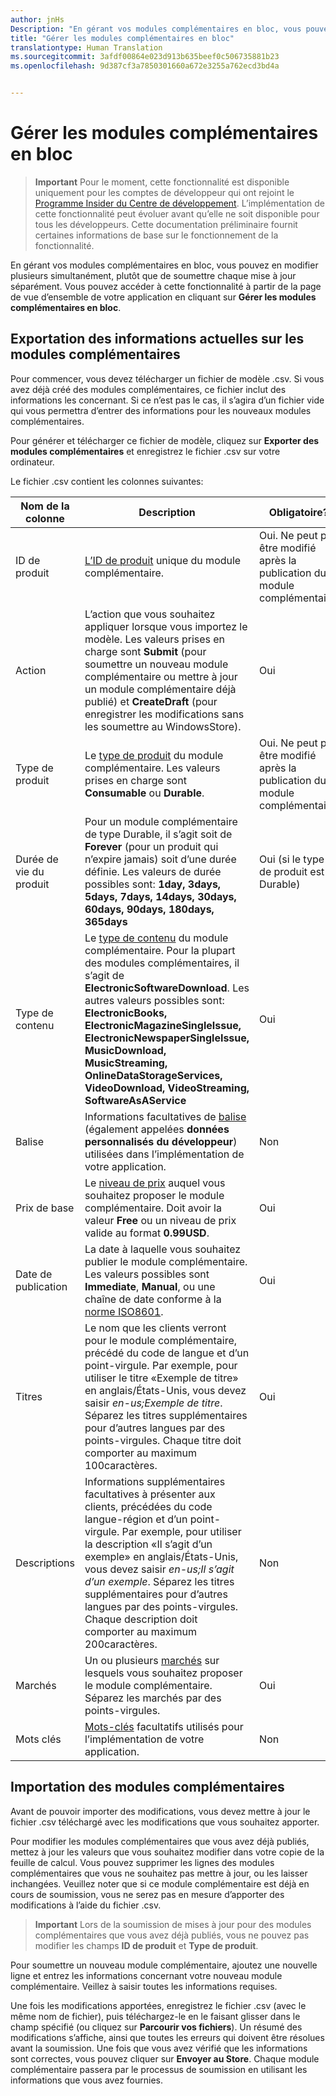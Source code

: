 ```yaml
---
author: jnHs
Description: "En gérant vos modules complémentaires en bloc, vous pouvez en modifier plusieurs simultanément, plutôt que de soumettre chaque mise à jour séparément."
title: "Gérer les modules complémentaires en bloc"
translationtype: Human Translation
ms.sourcegitcommit: 3afdf00864e023d913b635beef0c506735881b23
ms.openlocfilehash: 9d387cf3a7850301660a672e3255a762ecd3bd4a


---
```


# Gérer les modules complémentaires en bloc

> **Important** Pour le moment, cette fonctionnalité est disponible uniquement pour les comptes de développeur qui ont rejoint le [Programme Insider du Centre de développement](dev-center-insider-program.md). L’implémentation de cette fonctionnalité peut évoluer avant qu’elle ne soit disponible pour tous les développeurs. Cette documentation préliminaire fournit certaines informations de base sur le fonctionnement de la fonctionnalité.

En gérant vos modules complémentaires en bloc, vous pouvez en modifier plusieurs simultanément, plutôt que de soumettre chaque mise à jour séparément. Vous pouvez accéder à cette fonctionnalité à partir de la page de vue d’ensemble de votre application en cliquant sur **Gérer les modules complémentaires en bloc**.

## Exportation des informations actuelles sur les modules complémentaires

Pour commencer, vous devez télécharger un fichier de modèle .csv. Si vous avez déjà créé des modules complémentaires, ce fichier inclut des informations les concernant. Si ce n’est pas le cas, il s’agira d’un fichier vide qui vous permettra d’entrer des informations pour les nouveaux modules complémentaires.

Pour générer et télécharger ce fichier de modèle, cliquez sur **Exporter des modules complémentaires** et enregistrez le fichier .csv sur votre ordinateur.

Le fichier .csv contient les colonnes suivantes: 

| Nom de la colonne               | Description                            | Obligatoire?      |
|---------------------------|----------------------------------|----------------------|
| ID de produit    |  [L’ID de produit](set-your-add-on-product-id.md#product-id) unique du module complémentaire.  | Oui. Ne peut pas être modifié après la publication du module complémentaire. |
| Action |L’action que vous souhaitez appliquer lorsque vous importez le modèle. Les valeurs prises en charge sont **Submit** (pour soumettre un nouveau module complémentaire ou mettre à jour un module complémentaire déjà publié) et **CreateDraft** (pour enregistrer les modifications sans les soumettre au WindowsStore). |  Oui |
| Type de produit  | Le [type de produit](set-your-add-on-product-id.md#product-type) du module complémentaire. Les valeurs prises en charge sont **Consumable** ou **Durable**. |   Oui. Ne peut pas être modifié après la publication du module complémentaire. |
| Durée de vie du produit  | Pour un module complémentaire de type Durable, il s’agit soit de **Forever** (pour un produit qui n’expire jamais) soit d’une durée définie. Les valeurs de durée possibles sont: **1day, 3days, 5days, 7days, 14days, 30days, 60days, 90days, 180days, 365days**    | Oui (si le type de produit est Durable) |
| Type de contenu  | Le [type de contenu](enter-add-on-properties.md#content-type) du module complémentaire. Pour la plupart des modules complémentaires, il s’agit de **ElectronicSoftwareDownload**. Les autres valeurs possibles sont: **ElectronicBooks, ElectronicMagazineSingleIssue, ElectronicNewspaperSingleIssue, MusicDownload, MusicStreaming, OnlineDataStorageServices, VideoDownload, VideoStreaming, SoftwareAsAService** |    Oui |
| Balise   | Informations facultatives de [balise](enter-add-on-properties.md#custom-developer-data) (également appelées **données personnalisés du développeur**) utilisées dans l’implémentation de votre application. | Non |
| Prix de base    | Le [niveau de prix](set-add-on-pricing-and-availability.md#base-price) auquel vous souhaitez proposer le module complémentaire. Doit avoir la valeur **Free** ou un niveau de prix valide au format **0.99USD**. | Oui |
| Date de publication  | La date à laquelle vous souhaitez publier le module complémentaire. Les valeurs possibles sont **Immediate**, **Manual**, ou une chaîne de date conforme à la [norme ISO8601](http://go.microsoft.com/fwlink/p/?LinkId=817237). | Oui |
| Titres    | Le nom que les clients verront pour le module complémentaire, précédé du code de langue et d’un point-virgule. Par exemple, pour utiliser le titre «Exemple de titre» en anglais/États-Unis, vous devez saisir *en-us;Exemple de titre*. Séparez les titres supplémentaires pour d’autres langues par des points-virgules. Chaque titre doit comporter au maximum 100caractères.  | Oui |
|Descriptions   | Informations supplémentaires facultatives à présenter aux clients, précédées du code langue-région et d’un point-virgule. Par exemple, pour utiliser la description «Il s’agit d’un exemple» en anglais/États-Unis, vous devez saisir *en-us;Il s’agit d’un exemple*. Séparez les titres supplémentaires pour d’autres langues par des points-virgules. Chaque description doit comporter au maximum 200caractères.    | Non |
| Marchés | Un ou plusieurs [marchés](define-pricing-and-market-selection.md#windows-store-consumer-markets) sur lesquels vous souhaitez proposer le module complémentaire. Séparez les marchés par des points-virgules. |  Oui |
|Mots clés | [Mots-clés](enter-add-on-properties.md#keywords) facultatifs utilisés pour l’implémentation de votre application. | Non |

## Importation des modules complémentaires

Avant de pouvoir importer des modifications, vous devez mettre à jour le fichier .csv téléchargé avec les modifications que vous souhaitez apporter.

Pour modifier les modules complémentaires que vous avez déjà publiés, mettez à jour les valeurs que vous souhaitez modifier dans votre copie de la feuille de calcul. Vous pouvez supprimer les lignes des modules complémentaires que vous ne souhaitez pas mettre à jour, ou les laisser inchangées. Veuillez noter que si ce module complémentaire est déjà en cours de soumission, vous ne serez pas en mesure d’apporter des modifications à l’aide du fichier .csv.

> **Important** Lors de la soumission de mises à jour pour des modules complémentaires que vous avez déjà publiés, vous ne pouvez pas modifier les champs **ID de produit** et **Type de produit**.

Pour soumettre un nouveau module complémentaire, ajoutez une nouvelle ligne et entrez les informations concernant votre nouveau module complémentaire. Veillez à saisir toutes les informations requises. 

Une fois les modifications apportées, enregistrez le fichier .csv (avec le même nom de fichier), puis téléchargez-le en le faisant glisser dans le champ spécifié (ou cliquez sur **Parcourir vos fichiers**). Un résumé des modifications s’affiche, ainsi que toutes les erreurs qui doivent être résolues avant la soumission. Une fois que vous avez vérifié que les informations sont correctes, vous pouvez cliquer sur **Envoyer au Store**. Chaque module complémentaire passera par le processus de soumission en utilisant les informations que vous avez fournies.




<!--HONumber=Aug16_HO3-->


